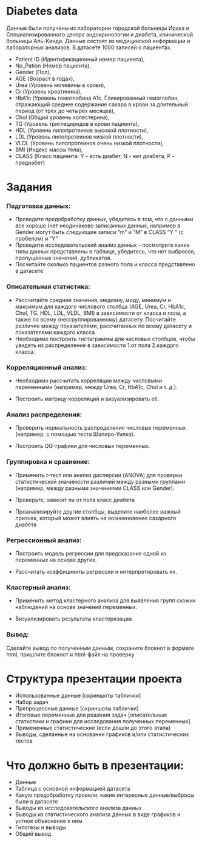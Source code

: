 # Diabetes data
Данные  были получены из лаборатории городской больницы Ирака и Специализированного центра эндокринологии и диабета, клинической больницы Аль-Кинди. Данные состоят из медицинской информации и лабораторных анализов. В датасете 1000 записей о пациентах.

- Patient ID (Идентификационный номер пациента), 
- No_Pation (Номер пациента), 
- Gender (Пол), 
- AGE (Возраст в годах),
- Urea (Уровень мочевины в крови), 
- Cr (Уровень креатинина), 
- HbA1c (Уровень гемоглобина A1c. Гликированный гемоглобин, отражающий среднее содержание сахара в крови за длительный период (от трёх до четырёх месяцев),
- Chol (Общий уровень холестерина),
- TG (Уровень триглециридов в крови пациента),
- HDL (Уровень липопротеинов высокой плотности),
- LDL (Уровень липопротеинов низкой плотности),
- VLDL (Уровень липопротеинов очень низкой плотности),
- BMI (Индекс массы тела),
- CLASS (Класс пациента: Y - есть диабет, N - нет диабета, P - предиабет)

# Задания

### Подготовка данных:

- Проведите предобработку данных, убедитесь в том, что  с данными все хорошо (нет неодинаково записанных данных, например в Gender могут быть следующие записи “m” и “M” в CLASS “Y “ (с пробелом) и “Y”
- Проведите исследовательский анализ данных - посмотрите какие типы данных представлены в таблице, убедитесь, что нет выбросов, пропущенных значений, дубликатов.
- Посчитайте сколько пациентов разного пола и класса представлено в датасете

### Описательная статистика:

- Рассчитайте средние значения, медиану, моду, минимум и максимум для каждого числового столбца (AGE, Urea, Cr, HbA1c, Chol, TG, HDL, LDL, VLDL, BMI) в зависимости от класса и пола, а также по всему (несгруппированному) датасету. 
Посчитайте различие между показателями, рассчитанных по всему датасету и показателями каждого класса
- Необходимо построить гистаграммы для числовых столбцов, чтобы увидеть их распределение в зависимости 
1.от пола 
2.каждого класса.

### Корреляционный анализ:

- Необходимо рассчитать корреляции между числовыми переменными (например, между Urea, Cr, HbA1c, Chol и т. д.).

- Построить матрицу корреляций и визуализировать её.

### Анализ распределения:

- Проверить нормальность распределения числовых переменных (например, с помощью теста Шапиро-Уилка).

- Построить QQ-графики для числовых переменных.

### Группировка и сравнение:

- Применить t-тест или анализ дисперсии (ANOVA) для проверки статистической значимости различий между разными группами  (например, между разными значениями CLASS или Gender).

- Проверьте, зависит ли от пола класс диабета
- Проанализируйте другие столбцы, выделите наиболее важный признак, который может влиять на возникновение сахарного диабета

### Регрессионный анализ:

- Построить модель регрессии для предсказания одной из переменных на основе других.

- Рассчитать коэффициенты регрессии и интерпретировать их.

### Кластерный анализ:

- Применить метод кластерного анализа для выявления групп схожих наблюдений на основе значений переменных.

- Визуализировать результаты кластеризации.

### Вывод:

Сделайте вывод по полученным данным, сохраните блокнот в формате html, пришлите блокнот и html-файл на проверку



# Структура презентации проекта

- Использованные данные [скриншоты таблички]
- Набор задач
- Препроцессные данные [скриншоты таблички]
- Итоговые переменные для решения задач 
[описательные статистики и графики для исследования полученных переменных]
- Примененные статистические (если дошли до этого этапа)
- Выводы, сделанные на основании графиков и/или статистических тестов

# Что должно быть в презентации:

- Данные
- Таблица с основной информацией датасета
- Какую предобработку провели, какие интересные данные/выбросы были в датасете
- Выводы из исследовательского анализа данных
- Выводы из статистического анализа данных в виде графиков и устное объяснение к ним
- Гипотезы и выводы
- Общий вывод
